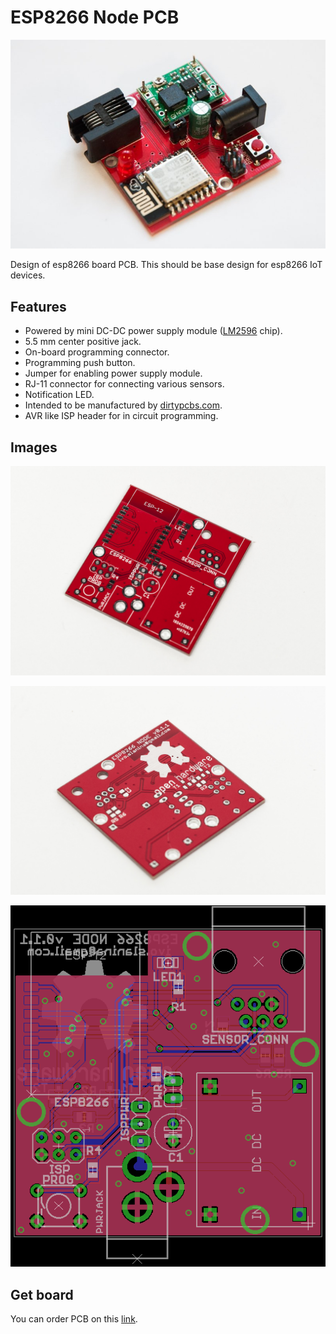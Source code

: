# ESP8266 Node PCB

![Assembled node](img/node-assembled.jpg)

Design of esp8266 board PCB. This should be base design for esp8266 IoT devices.

## Features

 - Powered by mini DC-DC power supply module ([LM2596](http://www.ti.com/lit/ds/symlink/lm2596.pdf) chip).
 - 5.5 mm center positive jack.
 - On-board programming connector.
 - Programming push button.
 - Jumper for enabling power supply module.
 - RJ-11 connector for connecting various sensors.
 - Notification LED.
 - Intended to be manufactured by [dirtypcbs.com](http://dirtypcbs.com/).
 - AVR like ISP header for in circuit programming.

## Images

![Top view](img/esp8266-node-top.jpg "Top view")

![Bottom view](img/esp8266-node-bottom.jpg "Bottom view")

![Board design](img/board.png "Node board design")

## Get board

You can order PCB on this [link](http://dirtypcbs.com/store/designer/details/9988/941/esp8266-pcb-v0-1-2-zip).
